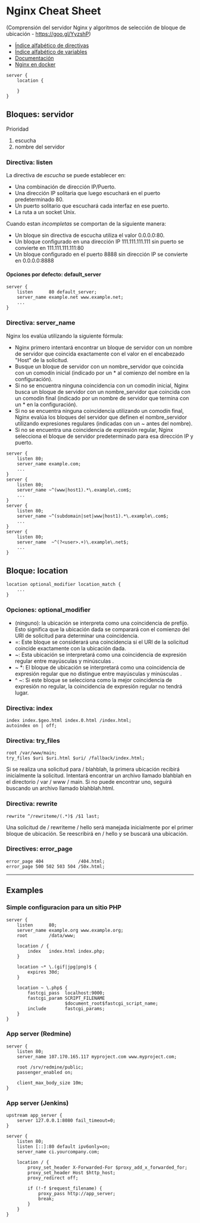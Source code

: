 # Nginx Cheat Sheet

(Comprensión del servidor Nginx y algoritmos de selección de bloque de ubicación - https://goo.gl/YyzshP)

* [Índice alfabético de directivas](http://nginx.org/en/docs/dirindex.html)
* [Índice alfabético de variables](http://nginx.org/en/docs/varindex.html)
* [Documentación](http://nginx.org/en/docs/)
* [Nginx en docker](./docker)

```
server {
	location {

	}
}
```

## Bloques: servidor

Prioridad

1. escucha
2. nombre del servidor

### Directiva: listen

La directiva de *escucha* se puede establecer en:

* Una combinación de dirección IP/Puerto.
* Una dirección IP solitaria que luego escuchará en el puerto predeterminado 80.
* Un puerto solitario que escuchará cada interfaz en ese puerto.
* La ruta a un socket Unix.

Cuando estan *incompletas* se comportan de la siguiente manera:

* Un bloque sin directiva de escucha utiliza el valor 0.0.0.0:80.
* Un bloque configurado en una dirección IP 111.111.111.111 sin puerto se convierte en 111.111.111.111:80
* Un bloque configurado en el puerto 8888 sin dirección IP se convierte en 0.0.0.0:8888

#### Opciones por defecto: default_server

```
server {
    listen      80 default_server;
    server_name example.net www.example.net;
    ...
}
```

### Directiva: server_name

Nginx los evalúa utilizando la siguiente fórmula:

* Nginx primero intentará encontrar un bloque de servidor con un nombre de servidor que coincida exactamente con el valor en el encabezado "Host" de la solicitud.
* Busque un bloque de servidor con un nombre_servidor que coincida con un comodín inicial (indicado por un * al comienzo del nombre en la configuración).
* Si no se encuentra ninguna coincidencia con un comodín inicial, Nginx busca un bloque de servidor con un nombre_servidor que coincida con un comodín final (indicado por un nombre de servidor que termina con un * en la configuración).
* Si no se encuentra ninguna coincidencia utilizando un comodín final, Nginx evalúa los bloques del servidor que definen el nombre_servidor utilizando expresiones regulares (indicadas con un ~ antes del nombre).
* Si no se encuentra una coincidencia de expresión regular, Nginx selecciona el bloque de servidor predeterminado para esa dirección IP y puerto.

```
server {
    listen 80;
    server_name example.com;
    ...
}
server {
    listen 80;
    server_name ~^(www|host1).*\.example\.com$;
    ...
}
server {
    listen 80;
    server_name ~^(subdomain|set|www|host1).*\.example\.com$;
    ...
}
server {
    listen 80;
    server_name  ~^(?<user>.+)\.example\.net$;
    ...
}
```

## Bloque: location

```
location optional_modifier location_match {
	...
}
```

### Opciones: optional_modifier

* (ninguno): la ubicación se interpreta como una coincidencia de prefijo. Esto significa que la ubicación dada se comparará con el comienzo del URI de solicitud para determinar una coincidencia.
* =: Este bloque se considerará una coincidencia si el URI de la solicitud coincide exactamente con la ubicación dada.
* ~: Esta ubicación se interpretará como una coincidencia de expresión regular entre mayúsculas y minúsculas .
* ~ *: El bloque de ubicación se interpretará como una coincidencia de expresión regular que no distingue entre mayúsculas y minúsculas .
* ^ ~: Si este bloque se selecciona como la mejor coincidencia de expresión no regular, la coincidencia de expresión regular no tendrá lugar.

### Directiva: index

```
index index.$geo.html index.0.html /index.html;
autoindex on | off;
```

### Directiva:  try_files

```
root /var/www/main;
try_files $uri $uri.html $uri/ /fallback/index.html;
```

Si se realiza una solicitud para / blahblah, la primera ubicación recibirá inicialmente la solicitud. Intentará encontrar un archivo llamado blahblah en el directorio / var / www / main. Si no puede encontrar uno, seguirá buscando un archivo llamado blahblah.html.

### Directiva:  rewrite

```
rewrite ^/rewriteme/(.*)$ /$1 last;
```

Una solicitud de / rewriteme / hello será manejada inicialmente por el primer bloque de ubicación. Se reescribirá en / hello y se buscará una ubicación.

### Directives:  error_page

```
error_page 404             /404.html;
error_page 500 502 503 504 /50x.html;
```

------

## Examples

### Simple configuracion para un sitio PHP

```
server {
    listen      80;
    server_name example.org www.example.org;
    root        /data/www;

    location / {
        index   index.html index.php;
    }

    location ~* \.(gif|jpg|png)$ {
        expires 30d;
    }

    location ~ \.php$ {
        fastcgi_pass  localhost:9000;
        fastcgi_param SCRIPT_FILENAME
                      $document_root$fastcgi_script_name;
        include       fastcgi_params;
    }
}
```

### App server (Redmine)

```
server {
    listen 80;
    server_name 107.170.165.117 myproject.com www.myproject.com;

    root /srv/redmine/public;
    passenger_enabled on;

    client_max_body_size 10m;
}
```

### App server (Jenkins)

```
upstream app_server {
    server 127.0.0.1:8080 fail_timeout=0;
}

server {
    listen 80;
    listen [::]:80 default ipv6only=on;
    server_name ci.yourcompany.com;

    location / {
        proxy_set_header X-Forwarded-For $proxy_add_x_forwarded_for;
        proxy_set_header Host $http_host;
        proxy_redirect off;

        if (!-f $request_filename) {
            proxy_pass http://app_server;
            break;
        }
    }
}
```
